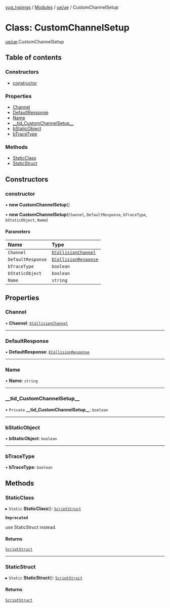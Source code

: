 [yug_typings](../README.md) / [Modules](../modules.md) / [ue/ue](../modules/ue_ue.md) / CustomChannelSetup

# Class: CustomChannelSetup

[ue/ue](../modules/ue_ue.md).CustomChannelSetup

## Table of contents

### Constructors

- [constructor](ue_ue.CustomChannelSetup.md#constructor)

### Properties

- [Channel](ue_ue.CustomChannelSetup.md#channel)
- [DefaultResponse](ue_ue.CustomChannelSetup.md#defaultresponse)
- [Name](ue_ue.CustomChannelSetup.md#name)
- [\_\_tid\_CustomChannelSetup\_\_](ue_ue.CustomChannelSetup.md#__tid_customchannelsetup__)
- [bStaticObject](ue_ue.CustomChannelSetup.md#bstaticobject)
- [bTraceType](ue_ue.CustomChannelSetup.md#btracetype)

### Methods

- [StaticClass](ue_ue.CustomChannelSetup.md#staticclass)
- [StaticStruct](ue_ue.CustomChannelSetup.md#staticstruct)

## Constructors

### constructor

• **new CustomChannelSetup**()

• **new CustomChannelSetup**(`Channel`, `DefaultResponse`, `bTraceType`, `bStaticObject`, `Name`)

#### Parameters

| Name | Type |
| :------ | :------ |
| `Channel` | [`ECollisionChannel`](../enums/ue_ue.ECollisionChannel.md) |
| `DefaultResponse` | [`ECollisionResponse`](../enums/ue_ue.ECollisionResponse.md) |
| `bTraceType` | `boolean` |
| `bStaticObject` | `boolean` |
| `Name` | `string` |

## Properties

### Channel

• **Channel**: [`ECollisionChannel`](../enums/ue_ue.ECollisionChannel.md)

___

### DefaultResponse

• **DefaultResponse**: [`ECollisionResponse`](../enums/ue_ue.ECollisionResponse.md)

___

### Name

• **Name**: `string`

___

### \_\_tid\_CustomChannelSetup\_\_

• `Private` **\_\_tid\_CustomChannelSetup\_\_**: `boolean`

___

### bStaticObject

• **bStaticObject**: `boolean`

___

### bTraceType

• **bTraceType**: `boolean`

## Methods

### StaticClass

▸ `Static` **StaticClass**(): [`ScriptStruct`](ue_ue.ScriptStruct.md)

**`Deprecated`**

use StaticStruct instead.

#### Returns

[`ScriptStruct`](ue_ue.ScriptStruct.md)

___

### StaticStruct

▸ `Static` **StaticStruct**(): [`ScriptStruct`](ue_ue.ScriptStruct.md)

#### Returns

[`ScriptStruct`](ue_ue.ScriptStruct.md)
